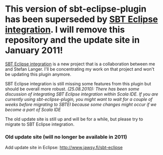 This version of sbt-eclipse-plugin has been superseded by [SBT Eclipse integration](http://dumbo.assembla.com/spaces/sbt-eclipse-integration/wiki). I will remove this repository and the update site in January 2011!
===============================================================================

[SBT Eclipse integration](http://dumbo.assembla.com/spaces/sbt-eclipse-integration/wiki) is a new project that is a collaboration between me and Stefan Langer. I'll be concentrating my work on that project and won't be updating this plugin anymore.

SBT Eclipse integration is still missing some features from this plugin but should be overall more robust. *(25.08.2010): There has been some discussion of integrating SBT Eclipse integration within Scala IDE. If you are currently using sbt-eclipse-plugin, you might want to wait for a couple of weeks before migrating to SBTEI because some changes might occur if we become a part of Scala IDE*

The old update site is still up and will be for a while, but please try to migrate to SBT Eclipse integration.

### Old update site (will no longer be available in 2011)

Add update site in Eclipse:
<http://www.jawsy.fi/sbt-eclipse>
